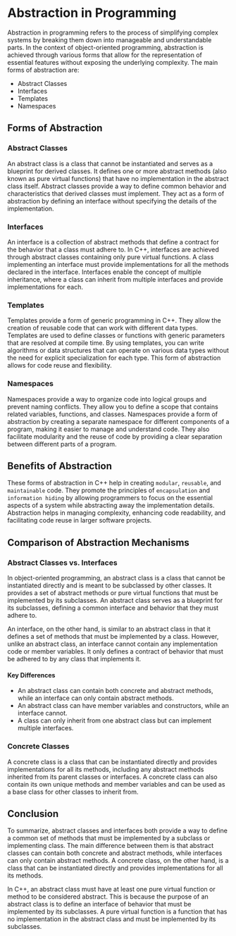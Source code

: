 # Abstraction in Programming

Abstraction in programming refers to the process of simplifying complex systems by breaking them down into manageable and understandable parts. In the context of object-oriented programming, abstraction is achieved through various forms that allow for the representation of essential features without exposing the underlying complexity. The main forms of abstraction are:

- Abstract Classes
- Interfaces
- Templates
- Namespaces

## Forms of Abstraction

### Abstract Classes

An abstract class is a class that cannot be instantiated and serves as a blueprint for derived classes. It defines one or more abstract methods (also known as pure virtual functions) that have no implementation in the abstract class itself. Abstract classes provide a way to define common behavior and characteristics that derived classes must implement. They act as a form of abstraction by defining an interface without specifying the details of the implementation.

### Interfaces

An interface is a collection of abstract methods that define a contract for the behavior that a class must adhere to. In C++, interfaces are achieved through abstract classes containing only pure virtual functions. A class implementing an interface must provide implementations for all the methods declared in the interface. Interfaces enable the concept of multiple inheritance, where a class can inherit from multiple interfaces and provide implementations for each.

### Templates

Templates provide a form of generic programming in C++. They allow the creation of reusable code that can work with different data types. Templates are used to define classes or functions with generic parameters that are resolved at compile time. By using templates, you can write algorithms or data structures that can operate on various data types without the need for explicit specialization for each type. This form of abstraction allows for code reuse and flexibility.

### Namespaces

Namespaces provide a way to organize code into logical groups and prevent naming conflicts. They allow you to define a scope that contains related variables, functions, and classes. Namespaces provide a form of abstraction by creating a separate namespace for different components of a program, making it easier to manage and understand code. They also facilitate modularity and the reuse of code by providing a clear separation between different parts of a program.

## Benefits of Abstraction

These forms of abstraction in C++ help in creating `modular`, `reusable`, and `maintainable` code. They promote the principles of `encapsulation` and `information hiding` by allowing programmers to focus on the essential aspects of a system while abstracting away the implementation details. Abstraction helps in managing complexity, enhancing code readability, and facilitating code reuse in larger software projects.

## Comparison of Abstraction Mechanisms

### Abstract Classes vs. Interfaces

In object-oriented programming, an abstract class is a class that cannot be instantiated directly and is meant to be subclassed by other classes. It provides a set of abstract methods or pure virtual functions that must be implemented by its subclasses. An abstract class serves as a blueprint for its subclasses, defining a common interface and behavior that they must adhere to.

An interface, on the other hand, is similar to an abstract class in that it defines a set of methods that must be implemented by a class. However, unlike an abstract class, an interface cannot contain any implementation code or member variables. It only defines a contract of behavior that must be adhered to by any class that implements it.

#### Key Differences

- An abstract class can contain both concrete and abstract methods, while an interface can only contain abstract methods.
- An abstract class can have member variables and constructors, while an interface cannot.
- A class can only inherit from one abstract class but can implement multiple interfaces.

### Concrete Classes

A concrete class is a class that can be instantiated directly and provides implementations for all its methods, including any abstract methods inherited from its parent classes or interfaces. A concrete class can also contain its own unique methods and member variables and can be used as a base class for other classes to inherit from.

## Conclusion

To summarize, abstract classes and interfaces both provide a way to define a common set of methods that must be implemented by a subclass or implementing class. The main difference between them is that abstract classes can contain both concrete and abstract methods, while interfaces can only contain abstract methods. A concrete class, on the other hand, is a class that can be instantiated directly and provides implementations for all its methods.

In C++, an abstract class must have at least one pure virtual function or method to be considered abstract. This is because the purpose of an abstract class is to define an interface of behavior that must be implemented by its subclasses. A pure virtual function is a function that has no implementation in the abstract class and must be implemented by its subclasses.